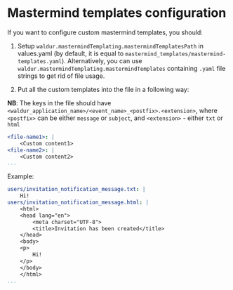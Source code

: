 <!-- EXTERNAL DOCUMENT
Source: https://code.opennodecloud.com/waldur/waldur-helm.git
Branch: master
Remote Path: docs//mastermind-templates.md
Local Path: docs/admin-guide/deployment/helm/docs/
Last Sync: 2025-10-31T03:04:10.129198

WARNING: This file is automatically synchronized from the source repository.
DO NOT EDIT this file directly. Changes will be overwritten.
Edit the source at: https://code.opennodecloud.com/waldur/waldur-helm.git/-/tree/master/docs//mastermind-templates.md
-->


# Mastermind templates configuration

If you want to configure custom mastermind templates, you should:

1. Setup `waldur.mastermindTemplating.mastermindTemplatesPath`
    in values.yaml (by default, it is equal to `mastermind_templates/mastermind-templates.yaml`).
    Alternatively, you can use `waldur.mastermindTemplating.mastermindTemplates` containing `.yaml`
    file strings to get rid of file usage.

2. Put all the custom templates into the file in a following way:

**NB**: The keys in the file should have `<waldur_application_name>/<event_name>_<postfix>.<extension>`, where `<postfix>` can be either `message` or `subject`, and `<extension>` - either `txt` or `html`

```yaml
<file-name1>: |
    <Custom content1>
<file-name2>: |
    <Custom content2>
...
```

Example:

```yaml
users/invitation_notification_message.txt: |
    Hi!
users/invitation_notification_message.html: |
    <html>
    <head lang="en">
        <meta charset="UTF-8">
        <title>Invitation has been created</title>
    </head>
    <body>
    <p>
        Hi!
    </p>
    </body>
    </html>
...
```
